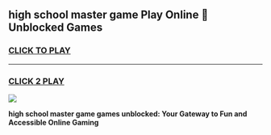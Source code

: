 
## high school master game Play Online 👋 Unblocked Games
<h3>
<a href="https://news.freeplayer.one?title=high_school_master_game&ref=17GH">CLICK TO PLAY</a></h3>
<hr>

<h3>
<a href="https://news.freeplayer.one?title=high_school_master_game&ref=17GH">CLICK 2 PLAY</a>
  
</h3>

<a href="https://news.freeplayer.one?title=high_school_master_game&ref=17GH/"><img src="https://clearcache.store/games.png"></a>


**high school master game games unblocked: Your Gateway to Fun and Accessible Online Gaming**
